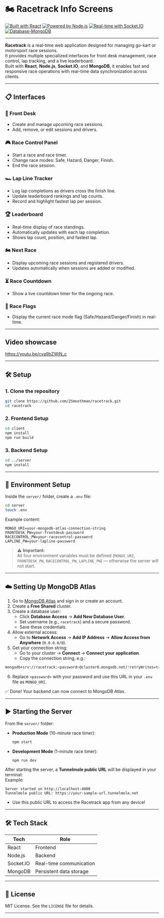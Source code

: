 ﻿# 🏍️ Racetrack Info Screens

[![Built with React](https://img.shields.io/badge/Built%20with-React-61DAFB?logo=react&logoColor=white&style=flat-square)](https://react.dev/)
[![Powered by Node.js](https://img.shields.io/badge/Backend-Node.js-339933?logo=node.js&logoColor=white&style=flat-square)](https://nodejs.org/)
[![Real-time with Socket.IO](https://img.shields.io/badge/Real%20Time-Socket.IO-010101?logo=socket.io&logoColor=white&style=flat-square)](https://socket.io/)
[![Database-MongoDB](https://img.shields.io/badge/Database-MongoDB-47A248?logo=mongodb&logoColor=white&style=flat-square)](https://www.mongodb.com/)

---

**Racetrack** is a real-time web application designed for managing go-kart or motorsport race sessions.  
It provides multiple specialized interfaces for front desk management, race control, lap tracking, and a live leaderboard.  
Built with **React**, **Node.js**, **Socket.IO**, and **MongoDB**, it enables fast and responsive race operations with real-time data synchronization across clients.

---

## 📋 Interfaces

### 🧾 Front Desk

- Create and manage upcoming race sessions.
- Add, remove, or edit sessions and drivers.

### 🎮 Race Control Panel

- Start a race and race timer.
- Change race modes: Safe, Hazard, Danger, Finish.
- End the race session.

### 🏎️ Lap Line Tracker

- Log lap completions as drivers cross the finish line.
- Update leaderboard rankings and lap counts.
- Record and highlight fastest lap per session.

### 🏆 Leaderboard

- Real-time display of race standings.
- Automatically updates with each lap completion.
- Shows lap count, position, and fastest lap.

### 🏍️ Next Race

- Display upcoming race sessions and registered drivers.
- Updates automatically when sessions are added or modified.

### ⏳ Race Countdown

- Show a live countdown timer for the ongoing race.

### 🏁 Race Flags

- Display the current race mode flag (Safe/Hazard/Danger/Finish) in real-time.

---

## Video showcase

https://youtu.be/cva9bZWiN_c

---

## 🛠️ Setup

### 1. Clone the repository

```bash
git clone https://github.com/2Smoothman/racetrack.git
cd racetrack
```

### 2. Frontend Setup

```bash
cd client
npm install
npm run build
```

### 3. Backend Setup

```bash
cd ../server
npm install
```

---

## 🔐 Environment Setup

Inside the `server/` folder, create a `.env` file:

```bash
cd server
touch .env
```

Example content:

```env
MONGO_URI=your-mongodb-atlas-connection-string
FRONTDESK_PW=your-frontdesk-password
RACECONTROL_PW=your-racecontrol-password
LAPLINE_PW=your-lapline-password
```

> ⚠️ **Important:**  
> All four environment variables must be defined (`MONGO_URI`, `FRONTDESK_PW`, `RACECONTROL_PW`, `LAPLINE_PW`) — otherwise the server will not start.

---

## ☁️ Setting Up MongoDB Atlas

1. Go to [MongoDB Atlas](https://www.mongodb.com/cloud/atlas) and sign in or create an account.
2. Create a **Free Shared** cluster.
3. Create a database user:
   - Click **Database Access** → **Add New Database User**.
   - Set username (e.g., `racetrack`) and a secure password.
   - Save these credentials.
4. Allow external access:
   - Go to **Network Access** → **Add IP Address** → **Allow Access from Anywhere** (`0.0.0.0/0`).
5. Get your connection string:
   - Go to your cluster → **Connect** → **Connect your application**.
   - Copy the connection string, e.g.:

```bash
mongodb+srv://racetrack:<password>@cluster0.mongodb.net/?retryWrites=true&w=majority&appName=Cluster0
```

6. Replace `<password>` with your password and use this URL in your `.env` file as `MONGO_URI`.

✅ Done! Your backend can now connect to MongoDB Atlas.

---

## ▶️ Starting the Server

From the `server/` folder:

- **Production Mode** (10-minute race timer):

  ```bash
  npm start
  ```

- **Development Mode** (1-minute race timer):

  ```bash
  npm run dev
  ```

After starting the server, a **Tunnelmole public URL** will be displayed in your terminal:  
Example:

```
Server started on http://localhost:4000
Tunnelmole public URL: https://your-sample-url.tunnelmole.net
```

- Use this public URL to access the Racetrack app from any device!

---

## 🛠️ Tech Stack

| Tech      | Role                    |
| --------- | ----------------------- |
| React     | Frontend                |
| Node.js   | Backend                 |
| Socket.IO | Real-time communication |
| MongoDB   | Persistent data storage |

---

## 📄 License

MIT License. See the `LICENSE` file for details.

---

